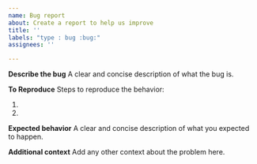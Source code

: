 ```yaml
---
name: Bug report
about: Create a report to help us improve
title: ''
labels: "type : bug :bug:"
assignees: ''

---
```


**Describe the bug**
A clear and concise description of what the bug is.

**To Reproduce**
Steps to reproduce the behavior:
1. <!-- Replace this text --!>
2. <!-- Replace this text --!>

**Expected behavior**
A clear and concise description of what you expected to happen.

**Additional context**
Add any other context about the problem here.
